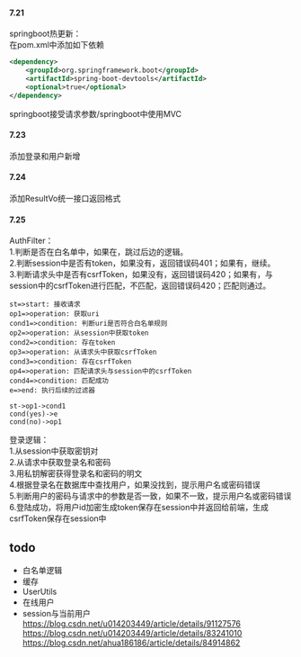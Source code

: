 #### 7.21
springboot热更新：  
在pom.xml中添加如下依赖  
```xml
<dependency>
	<groupId>org.springframework.boot</groupId>
	<artifactId>spring-boot-devtools</artifactId>
	<optional>true</optional>
</dependency>
```

springboot接受请求参数/springboot中使用MVC

#### 7.23
添加登录和用户新增

#### 7.24
添加ResultVo统一接口返回格式

#### 7.25
AuthFilter：  
1.判断是否在白名单中，如果在，跳过后边的逻辑。  
2.判断session中是否有token，如果没有，返回错误码401；如果有，继续。  
3.判断请求头中是否有csrfToken，如果没有，返回错误码420；如果有，与session中的csrfToken进行匹配，不匹配，返回错误码420；匹配则通过。    
```flow
st=>start: 接收请求
op1=>operation: 获取uri
cond1=>condition: 判断uri是否符合白名单规则
op2=>operation: 从session中获取token
cond2=>condition: 存在token
op3=>operation: 从请求头中获取csrfToken
cond3=>condition: 存在csrfToken
op4=>operation: 匹配请求头与session中的csrfToken
cond4=>condition: 匹配成功
e=>end: 执行后续的过滤器

st->op1->cond1
cond(yes)->e
cond(no)->op1
```


登录逻辑：  
1.从session中获取密钥对  
2.从请求中获取登录名和密码  
3.用私钥解密获得登录名和密码的明文  
4.根据登录名在数据库中查找用户，如果没找到，提示用户名或密码错误  
5.判断用户的密码与请求中的参数是否一致，如果不一致，提示用户名或密码错误  
6.登陆成功，将用户id加密生成token保存在session中并返回给前端，生成csrfToken保存在session中  



## todo
* 白名单逻辑
* 缓存
* UserUtils
* 在线用户
* session与当前用户  
https://blog.csdn.net/u014203449/article/details/91127576  
https://blog.csdn.net/u014203449/article/details/83241010  
https://blog.csdn.net/ahua186186/article/details/84914862  
